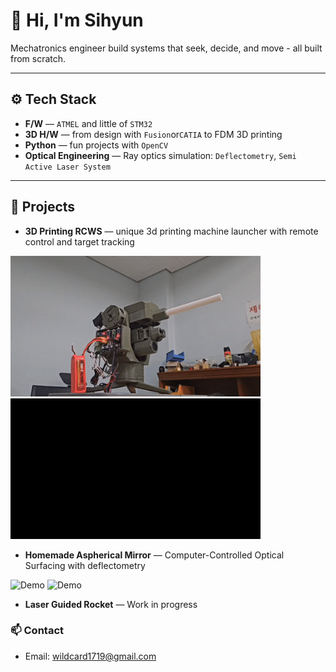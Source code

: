 # 👋 Hi, I'm Sihyun

Mechatronics engineer build systems that seek, decide, and move - all built from scratch.

---

## ⚙️ Tech Stack
- **F/W** — `ATMEL` and little of `STM32`
- **3D H/W** — from design with `Fusion`or`CATIA` to FDM 3D printing
- **Python** — fun projects with `OpenCV`
- **Optical Engineering** — Ray optics simulation: `Deflectometry`, `Semi Active Laser System`

---

## 🚀 Projects
- **3D Printing RCWS** — unique 3d printing machine launcher with remote control and target tracking
<img src="https://raw.githubusercontent.com/wildcard1719/wildcard1719/main/images/rcws_0.gif" alt="Demo" width="400"/>
<img src="https://raw.githubusercontent.com/wildcard1719/wildcard1719/main/images/rcws_1.gif" alt="Demo" width="400"/>

- **Homemade Aspherical Mirror** — Computer-Controlled Optical Surfacing with deflectometry
<img src="https://raw.githubusercontent.com/wildcard1719/wildcard1719/main/images/deflectometry_0.gif" alt="Demo" width="400"/>
<img src="https://raw.githubusercontent.com/wildcard1719/wildcard1719/main/images/deflectometry_2.gif" alt="Demo" width="400"/>


- **Laser Guided Rocket** — Work in progress





### 📫 Contact
- Email: wildcard1719@gmail.com

